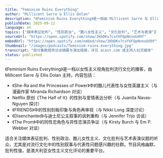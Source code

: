 ```yaml
---
title: "Feminism Ruins Everything"
author: "Millicent Sarre & Ellis Dolan"
description: "《Feminism Ruins Everything》是一档由 Millicent Sarre 与 Ellis Dolan 主持的播客，以女性主义视角批判影视、音乐剧与流行文化作品。节目风格幽默、批判性强，强调“友善女性主义”与文化解构，内容涵盖酷儿代表性、性别刻板印象、艺术哲学与媒体再叙述，是澳大利亚语境下的文化女性主义声音之一。"
publishDate: 2025-09-12
language: en
topics: ["媒体表征批判", "性别政治", "酷儿女性主义", "文化批判", "艺术与表演"]
sourceUrl: "https://open.spotify.com/show/2KbDKv7cxYXFQpNnnoUd9f"
embedUrl: "https://open.spotify.com/embed/show/2KbDKv7cxYXFQpNnnoUd9f"
thumbnail: "/images/podcasts/feminism-ruins-everything.jpg"
transcript: "部分集数提供访谈摘要与演出链接，详见 acast.com 或主持人社交媒体"
status: published
---
```


《Feminism Ruins Everything》是一档以女性主义视角批判流行文化的播客，由 Millicent Sarre 与 Ellis Dolan 主持，内容包括：

- 《She-Ra and the Princesses of Power》中的酷儿代表性与女性英雄主义（与漫画作家 Miranda Richardson 对谈）
- Netflix 原创《The Half of It》的性别与爱情表达分析（与 Juanita Navas-Nguyen 探讨）
- 《FRIENDS》中的性别刻板印象与角色再审视（与 Nikki Long 深度讨论）
- 《Disenchanted》与迪士尼公主叙事的讽刺重构（与 Jennifer Trijo 访谈）
- 《The Prom》中的同性恋角色与异性恋演员争议（与 Kirsty Burch 与 Em P. Webber 对谈）

适合关注媒体表征批判、性别政治、酷儿女性主义、文化批判与艺术表演议题的听众，尤其是对流行文化中的性别叙事与代表性问题感兴趣的社群。节目风格幽默、批判性强，是澳大利亚女性主义文化评论的重要平台。
